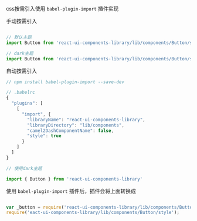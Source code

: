 css按需引入使用 `babel-plugin-import` 插件实现

手动按需引入

```js

// 默认主题
import Button from 'react-ui-components-library/lib/components/Button/style';

// dark主题
import Button from 'react-ui-components-library/lib/components/Button/style/themes';
```

自动按需引入

```js
// npm install babel-plugin-import --save-dev

// .babelrc
{
  "plugins": [
    [
      "import", {
        "libraryName": "react-ui-components-library",
        "libraryDirectory": "lib/components",
        "camel2DashComponentName": false,
        "style": true
      }
    ]
  ]
}

// 使用dark主题
```

```js
import { Button } from 'react-ui-components-library'
```

使用 `babel-plugin-import` 插件后，插件会将上面转换成

```js

var _button = require('react-ui-components-library/lib/components/Button');
require('eact-ui-components-library/lib/components/Button/style');
```
